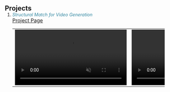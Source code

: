 <h2 id="projects" style="margin: 2px 0px -15px;">Projects</h2>



<div class="publications">
<ol class="bibliography">

<!-- <img  src="./assets/img/TransGS.png" alt="" class="teaser"  title="We translate PBR Facial assets to Gaussian Splatting counterpart in seconds, enabling 30fps@1400p rendering on mobile phones." width="70%" height="70%" /> -->
<!-- <video autoplay="autoplay" height="width:352px" loop="loop" muted="muted" src="./assets/test_video.mp4" width="width:352px" jm_neat="1310186498"></video> -->




<li>

<div class="pub-row">
  
  <div class="col-sm-9" style="position: relative;padding-right: 0px;padding-left: 0px;">
    <div class="title"><i style="color:#3388A2">Structural Match for Video Generation</i></div>
    <!-- <div class="author"><Strong>Dafei Qin</Strong>, Hongyang Lin, Qixuan Zhang, Kaichun Qiao, Longwen Zhang, Zijun Zhao, Jun Saito, Jingyi Yu, Lan Xu, Taku Komura</div> -->
    <!-- <div class="periodical"><em>arXiv</em></div> -->
    <div class="links">
      <a href="https://dafei-qin.github.io/TransGS.github.io/" class="link" role="link" target="_blank" style="font-size:16px;"><u>Project Page</u></a>
    </div>
  </div>
</div>
</li>

<table>
  <tr>
  <td>
      <div class="magnify-lens">
        <div class="magnify">
          <video autoplay="autoplay" controls="controls" loop="loop" muted="muted" src="./assets/test_video.mp4" width="352px" jm_neat="1310186497"></video>
        </div>
      </div>
    </td>
    <td>
      <div class="magnify-lens">
        <div class="magnify">
          <video autoplay="autoplay" controls="controls" loop="loop" muted="muted" src="./assets/test_video.mp4" width="352px" jm_neat="1310186497"></video>
        </div>
      </div>
    </td>
    <td>
      <div class="magnify-lens">
        <div class="magnify">
          <video autoplay="autoplay" controls="controls" loop="loop" muted="muted" src="./assets/test_video.mp4" width="352px" jm_neat="1310186498"></video>
        </div>
      </div>
    </td>
  </tr>
</table>


<br>

</ol>
</div>